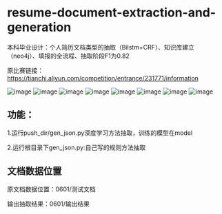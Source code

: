 # resume-document-extraction-and-generation
本科毕业设计：个人简历文档类型的抽取（Bilstm+CRF）、知识库建立（neo4j）、填报的全流程、抽取阶段F1为0.82
 
 原比赛链接：https://tianchi.aliyun.com/competition/entrance/231771/information

![image](https://github.com/yuriamao/resume-document-extraction-and-generation/assets/58117390/318dfe8b-f679-4890-842f-601f0f98acc6)
![image](https://github.com/yuriamao/resume-document-extraction-and-generation/assets/58117390/fa44a19e-22e7-44e4-a94a-2ab7591ce7f2)
![image](https://github.com/yuriamao/resume-document-extraction-and-generation/assets/58117390/caa99977-7fb7-46b0-8304-fa47c302ed4f)
![image](https://github.com/yuriamao/resume-document-extraction-and-generation/assets/58117390/51d61321-dfeb-41ed-ab10-17221a97cc3b)
![image](https://github.com/yuriamao/resume-document-extraction-and-generation/assets/58117390/4b6ba8ef-5286-407f-96c8-a21e47cbf01a)
![image](https://github.com/yuriamao/resume-document-extraction-and-generation/assets/58117390/085b38f8-2718-4e23-9c1d-7264949a220b)
![image](https://github.com/yuriamao/resume-document-extraction-and-generation/assets/58117390/7bd2c452-65ca-419d-9b5b-1c9e92f46a75)
![image](https://github.com/yuriamao/resume-document-extraction-and-generation/assets/58117390/c4cbebd8-525d-4a8d-9eea-338506b3d605)


## 功能：

1.运行push_dir/gen_json.py深度学习方法抽取，训练的模型在model

2.运行根目录下gen_json.py:自己写的规则方法抽取

## 文档数据位置

原文档数据位置：0601/测试文档

输出抽取结果：0601/输出结果



